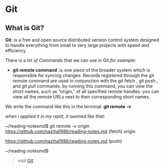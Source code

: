 # Git
## What is Git?


**Git**: is a free and open source distributed version control system designed to handle everything from small to very large projects with speed and efficiency.

There is a *lot of Commands* that we can use in Git.*for example:*

* **git remote command** :is one piece of the broader system which is responsible for syncing changes. Records registered through the git remote command are used in conjunction with the git fetch , git push , and git pull commands. by running this command, you can view the short names, such as “origin,” of all specified remote handles.
you can view all the remote URLs next to their corresponding short names.

 We write the command like this in the terminal:  **git remote -v**

*when i applied it in my replit, it seemed like that:*


~/reading-notesmd$ git remote -v
origin  https://github.com/naziha1986/reading-notes.md (fetch)
origin  

https://github.com/naziha1986/reading-notes.md (push)

~/reading-notesmd$ 


>visit [Git](https://blog.udemy.com/git-tutorial-a-comprehensive-guide/)